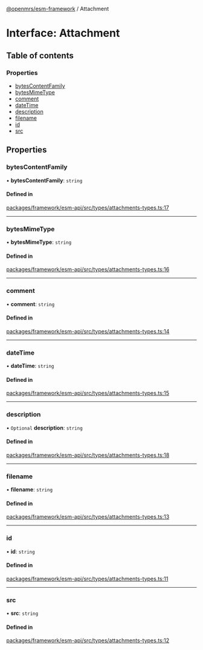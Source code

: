 [@openmrs/esm-framework](../API.md) / Attachment

# Interface: Attachment

## Table of contents

### Properties

- [bytesContentFamily](Attachment.md#bytescontentfamily)
- [bytesMimeType](Attachment.md#bytesmimetype)
- [comment](Attachment.md#comment)
- [dateTime](Attachment.md#datetime)
- [description](Attachment.md#description)
- [filename](Attachment.md#filename)
- [id](Attachment.md#id)
- [src](Attachment.md#src)

## Properties

### bytesContentFamily

• **bytesContentFamily**: `string`

#### Defined in

[packages/framework/esm-api/src/types/attachments-types.ts:17](https://github.com/openmrs/openmrs-esm-core/blob/main/packages/framework/esm-api/src/types/attachments-types.ts#L17)

___

### bytesMimeType

• **bytesMimeType**: `string`

#### Defined in

[packages/framework/esm-api/src/types/attachments-types.ts:16](https://github.com/openmrs/openmrs-esm-core/blob/main/packages/framework/esm-api/src/types/attachments-types.ts#L16)

___

### comment

• **comment**: `string`

#### Defined in

[packages/framework/esm-api/src/types/attachments-types.ts:14](https://github.com/openmrs/openmrs-esm-core/blob/main/packages/framework/esm-api/src/types/attachments-types.ts#L14)

___

### dateTime

• **dateTime**: `string`

#### Defined in

[packages/framework/esm-api/src/types/attachments-types.ts:15](https://github.com/openmrs/openmrs-esm-core/blob/main/packages/framework/esm-api/src/types/attachments-types.ts#L15)

___

### description

• `Optional` **description**: `string`

#### Defined in

[packages/framework/esm-api/src/types/attachments-types.ts:18](https://github.com/openmrs/openmrs-esm-core/blob/main/packages/framework/esm-api/src/types/attachments-types.ts#L18)

___

### filename

• **filename**: `string`

#### Defined in

[packages/framework/esm-api/src/types/attachments-types.ts:13](https://github.com/openmrs/openmrs-esm-core/blob/main/packages/framework/esm-api/src/types/attachments-types.ts#L13)

___

### id

• **id**: `string`

#### Defined in

[packages/framework/esm-api/src/types/attachments-types.ts:11](https://github.com/openmrs/openmrs-esm-core/blob/main/packages/framework/esm-api/src/types/attachments-types.ts#L11)

___

### src

• **src**: `string`

#### Defined in

[packages/framework/esm-api/src/types/attachments-types.ts:12](https://github.com/openmrs/openmrs-esm-core/blob/main/packages/framework/esm-api/src/types/attachments-types.ts#L12)
